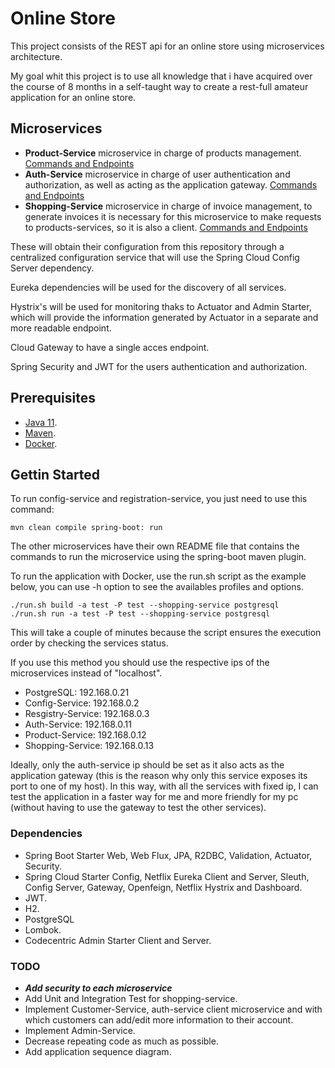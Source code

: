 # Online Store

This project consists of the REST api for an online store using microservices architecture.

My goal whit this project is to use all knowledge that i have acquired over the course of 8 months in a self-taught way to create a rest-full amateur application for an online store.

## Microservices

* **Product-Service** microservice in charge of products management. [Commands and Endpoints](https://github.com/SirNoob97/OnlineStore/blob/master/product-service/README.md)
* **Auth-Service** microservice in charge of user authentication and authorization, as well as acting as the application gateway. [Commands and Endpoints](https://github.com/SirNoob97/OnlineStore/blob/master/auth-service/README.md)
* **Shopping-Service** microservice in charge of invoice management, to generate invoices it is necessary for this microservice to make requests to products-services, so it is also a client. [Commands and Endpoints](https://github.com/SirNoob97/OnlineStore/blob/master/shopping-service/README.md)

These will obtain their configuration from this repository through a centralized configuration service that will use the Spring Cloud Config Server dependency.

Eureka dependencies will be used for the discovery of all services.

Hystrix's will be used for monitoring thaks to Actuator and Admin Starter, which will provide the information generated by Actuator in a separate and more readable endpoint.

Cloud Gateway to have a single acces endpoint.

Spring Security and JWT for the users authentication and authorization.

## Prerequisites

* [Java 11](https://openjdk.java.net/).
* [Maven](https://maven.apache.org/).
* [Docker](https://www.docker.com/).

## Gettin Started

To run config-service and registration-service, you just need to use this command:

    mvn clean compile spring-boot: run

The other microservices have their own README file that contains the commands to run the microservice using the spring-boot maven plugin.

To run the application with Docker, use the run.sh script as the example below, you can use -h option to see the availables profiles and options.

    ./run.sh build -a test -P test --shopping-service postgresql
    ./run.sh run -a test -P test --shopping-service postgresql

This will take a couple of minutes because the script ensures the execution order by checking the services status.

If you use this method you should use the respective ips of the microservices instead of "localhost".

* PostgreSQL: 192.168.0.21
* Config-Service: 192.168.0.2
* Resgistry-Service: 192.168.0.3
* Auth-Service: 192.168.0.11
* Product-Service: 192.168.0.12
* Shopping-Service: 192.168.0.13

Ideally, only the auth-service ip should be set as it also acts as the application gateway (this is the reason why only this service exposes its port to one of my host).
In this way, with all the services with fixed ip, I can test the application in a faster way for me and more friendly for my pc (without having to use the gateway to test the other services).

### Dependencies

* Spring Boot Starter Web, Web Flux, JPA, R2DBC, Validation, Actuator, Security.
* Spring Cloud Starter Config, Netflix Eureka Client and Server, Sleuth, Config Server, Gateway, Openfeign, Netflix Hystrix and Dashboard.
* JWT.
* H2.
* PostgreSQL
* Lombok.
* Codecentric Admin Starter Client and Server.

### TODO

* ***Add security to each microservice***
* Add Unit and Integration Test for shopping-service.
* Implement Customer-Service, auth-service client microservice and with which customers can add/edit more information to their account.
* Implement Admin-Service.
* Decrease repeating code as much as possible.
* Add application sequence diagram.

